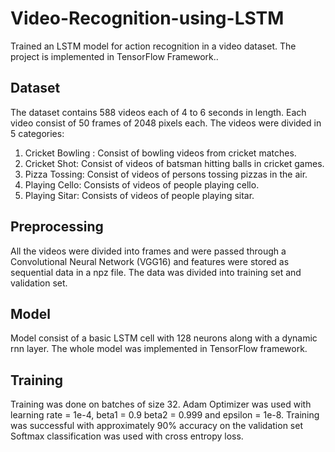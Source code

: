 # Video-Recognition-using-LSTM

Trained an LSTM model for action recognition in a video dataset. The project is implemented in TensorFlow Framework..

## Dataset
The dataset contains 588 videos each of 4 to 6 seconds in length.
Each video consist of 50 frames of 2048 pixels each.
The videos were divided in 5 categories:
1. Cricket Bowling : Consist of bowling videos from cricket matches.
2. Cricket Shot: Consist of videos of batsman hitting balls in cricket games.
3. Pizza Tossing: Consist of videos of persons tossing pizzas in the air.
4. Playing Cello: Consists of videos of people playing cello.
5. Playing Sitar: Consists of videos of people playing sitar.

## Preprocessing
All the videos were divided into frames and were passed through a Convolutional Neural Network (VGG16) and features were stored as sequential data in a npz file. The data was divided into training set and validation set.

## Model
Model consist of a basic LSTM cell with 128 neurons along with a dynamic rnn layer.
The whole model was implemented in TensorFlow framework.

## Training
Training was done on batches of size 32. Adam Optimizer was used with learning rate = 1e-4, beta1 = 0.9 beta2 = 0.999 and epsilon = 1e-8.
Training was successful with approximately 90% accuracy on the validation set
Softmax classification was used with cross entropy loss.


